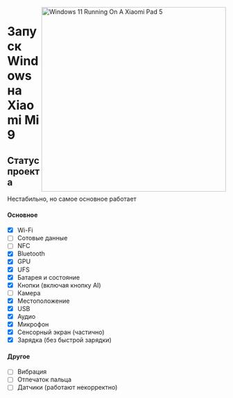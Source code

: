 ﻿<img align="right" src="https://github.com/woacepheus/Port-Windows-11-Xiaomi-Mi-9/blob/main/cepheus.png" width="425" alt="Windows 11 Running On A Xiaomi Pad 5">

# Запуск Windows на Xiaomi Mi 9

## Статус проекта

Нестабильно, но самое основное работает

#### Основное

- [x] Wi-Fi
- [ ] Сотовые данные 
- [ ] NFC 
- [x] Bluetooth
- [x] GPU
- [x] UFS
- [x] Батарея и состояние
- [x] Кнопки (включая кнопку AI)
- [ ] Камера
- [x] Местоположение
- [x] USB
- [x] Аудио
- [x] Микрофон
- [x] Сенсорный экран (частично)
- [x] Зарядка (без быстрой зарядки)

#### Другое

- [ ] Вибрация
- [ ] Отпечаток пальца
- [ ] Датчики (работают некорректно)
